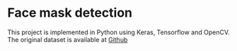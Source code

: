 # Face mask detection
This project is implemented in Python using Keras, Tensorflow and OpenCV. The original dataset is available at [Github](https://github.com/prajnasb/observations/tree/master/experiements/data)
